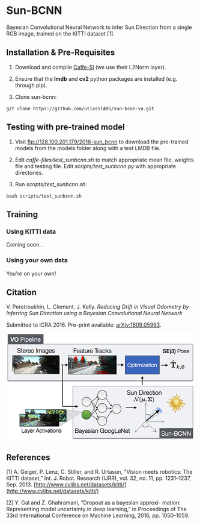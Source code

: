 # Sun-BCNN
Bayesian Convolutional Neural Network to infer Sun Direction from a single RGB image, trained on the KITTI dataset [1].

## Installation & Pre-Requisites

1. Download and compile [Caffe-Sl](https://github.com/wanji/caffe-sl) (we use their L2Norm layer).

2. Ensure that the **lmdb** and **cv2** python packages are installed (e.g. through pip).

3. Clone sun-bcnn:
```
git clone https://github.com/utiasSTARS/sun-bcnn-vo.git
```

## Testing with pre-trained model
1. Visit ftp://128.100.201.179/2016-sun_bcnn to download the pre-trained models from the models folder along with a test LMDB file.

2. Edit *caffe-files/test_sunbcnn.sh* to match appropriate mean file, weights file and testing file.  Edit *scripts/test_sunbcnn.py* with appropriate directories.

3. Run *scripts/test_sunbcnn.sh*:
```
bash scripts/test_sunbcnn.sh
```

## Training
### Using KITTI data
Coming soon...
### Using your own data
You're on your own!


##  Citation
V. Peretroukhin, L. Clement, J. Kelly.
*Reducing Drift in Visual Odometry by Inferring Sun Direction using a Bayesian Convolutional Neural Network*

Submitted to ICRA 2016. Pre-print available: [arXiv:1609.05993](http://arxiv.org/abs/1609.05993).

![SUN-BCNN](sun-bcnn.png)

##  References
[1] A. Geiger, P. Lenz, C. Stiller, and R. Urtasun, "Vision meets robotics: The KITTI dataset," Int. J. Robot. Research (IJRR), vol. 32, no. 11, pp. 1231–1237, Sep. 2013. [http://www.cvlibs.net/datasets/kitti/](http://www.cvlibs.net/datasets/kitti/)

[2] Y. Gal and Z. Ghahramani, “Dropout as a bayesian approxi- mation: Representing model uncertainty in deep learning,” in Proceedings of The 33rd International Conference on Machine Learning, 2016, pp. 1050–1059.
